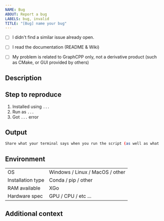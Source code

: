```yaml
---
NAME: Bug
ABOUT: Report a bug
LABELS: bug, invalid
TITLE: "[Bug] name your bug"
---
```


<!-- PLEASE READ THIS CAREFULLY :
- Any issue which does not respect following template or lack of information will be considered as invalid and automatically closed
- First check FAQ from wiki to see if your problem is not already known
-->

- [ ] I didn't find a similar issue already open.
- [ ] I read the documentation (README & Wiki)
- [ ] My problem is related to GraphCPP only, not a derivative product (such as CMake, or GUI provided by others)


## Description

<!-- Give us a clear and concise description of the bug you are reporting. -->

## Step to reproduce

<!-- Indicates clearly steps to reproduce the behavior: -->

1. Installed using `...`
2. Run as `...`
3. Got `...` error

## Output

```bash
Share what your terminal says when you run the script (as well as what you would expect).
```

## Environment

<!-- Fill the following table -->

|                   |                                 |
| ----------------- | ------------------------------- |
| OS                | Windows / Linux / MacOS / other |
| Installation type | Conda / pip / other             |
| RAM available     | XGo                             |
| Hardware spec     | GPU / CPU / etc ...             |

## Additional context

<!-- Add any other context about the problem here, references, cites, etc.. -->

